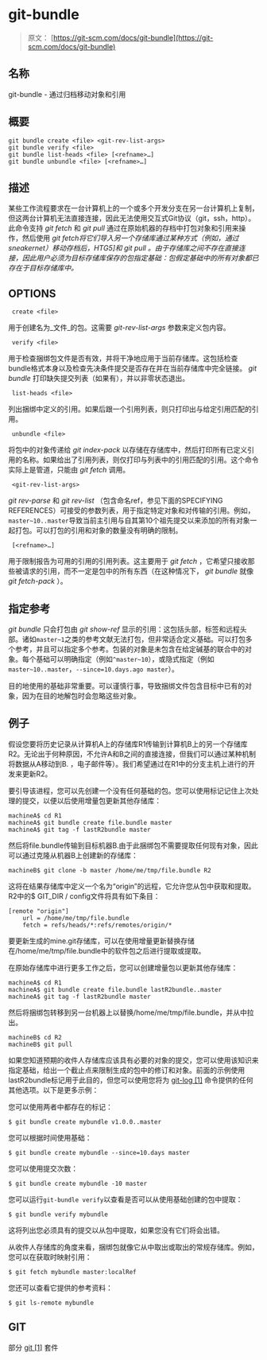 # git-bundle

> 原文： [https://git-scm.com/docs/git-bundle](https://git-scm.com/docs/git-bundle)

## 名称

git-bundle - 通过归档移动对象和引用

## 概要

```
git bundle create <file> <git-rev-list-args>
git bundle verify <file>
git bundle list-heads <file> [<refname>…​]
git bundle unbundle <file> [<refname>…​]
```

## 描述

某些工作流程要求在一台计算机上的一个或多个开发分支在另一台计算机上复制，但这两台计算机无法直接连接，因此无法使用交互式Git协议（git，ssh，http）。此命令支持 _git fetch_ 和 _git pull_ 通过在原始机器的存档中打包对象和引用来操作，然后使用 _git fetch将它们导入另一个存储库通过某种方式（例如，通过sneakernet）移动存档后，HTG5]和 _git pull_ 。由于存储库之间不存在直接连接，因此用户必须为目标存储库保存的包指定基础：包假定基础中的所有对象都已存在于目标存储库中。_

## OPTIONS

```
 create <file> 
```

用于创建名为_文件_的包。这需要 _git-rev-list-args_ 参数来定义包内容。

```
 verify <file> 
```

用于检查捆绑包文件是否有效，并将干净地应用于当前存储库。这包括检查bundle格式本身以及检查先决条件提交是否存在并在当前存储库中完全链接。 _git bundle_ 打印缺失提交列表（如果有），并以非零状态退出。

```
 list-heads <file> 
```

列出捆绑中定义的引用。如果后跟一个引用列表，则只打印出与给定引用匹配的引用。

```
 unbundle <file> 
```

将包中的对象传递给 _git index-pack_ 以存储在存储库中，然后打印所有已定义引用的名称。如果给出了引用列表，则仅打印与列表中的引用匹配的引用。这个命令实际上是管道，只能由 _git fetch_ 调用。

```
 <git-rev-list-args> 
```

_git rev-parse_ 和 _git rev-list_ （包含命名ref，参见下面的SPECIFYING REFERENCES）可接受的参数列表，用于指定特定对象和对传输的引用。例如，`master~10..master`导致当前主引用与自其第10个祖先提交以来添加的所有对象一起打包。可以打包的引用和对象的数量没有明确的限制。

```
 [<refname>…​] 
```

用于限制报告为可用的引用的引用列表。这主要用于 _git fetch_ ，它希望只接收那些被请求的引用，而不一定是包中的所有东西（在这种情况下， _git bundle_ 就像 _git fetch-pack_ ）。

## 指定参考

_git bundle_ 只会打包由 _git show-ref_ 显示的引用：这包括头部，标签和远程头部。诸如`master~1`之类的参考文献无法打包，但非常适合定义基础。可以打包多个参考，并且可以指定多个参考。包装的对象是未包含在给定碱基的联合中的对象。每个基础可以明确指定（例如`^master~10`），或隐式指定（例如`master~10..master`，`--since=10.days.ago master`）。

目的地使用的基础非常重要。可以谨慎行事，导致捆绑文件包含目标中已有的对象，因为在目的地解包时会忽略这些对象。

## 例子

假设您要将历史记录从计算机A上的存储库R1传输到计算机B上的另一个存储库R2。无论出于何种原因，不允许A和B之间的直接连接，但我们可以通过某种机制将数据从A移动到B. ，电子邮件等）。我们希望通过在R1中的分支主机上进行的开发来更新R2。

要引导该进程，您可以先创建一个没有任何基础的包。您可以使用标记记住上次处理的提交，以便以后使用增量包更新其他存储库：

```
machineA$ cd R1
machineA$ git bundle create file.bundle master
machineA$ git tag -f lastR2bundle master
```

然后将file.bundle传输到目标机器B.由于此捆绑包不需要提取任何现有对象，因此可以通过克隆从机器B上创建新的存储库：

```
machineB$ git clone -b master /home/me/tmp/file.bundle R2
```

这将在结果存储库中定义一个名为“origin”的远程，它允许您从包中获取和提取。 R2中的$ GIT_DIR / config文件将具有如下条目：

```
[remote "origin"]
    url = /home/me/tmp/file.bundle
    fetch = refs/heads/*:refs/remotes/origin/*
```

要更新生成的mine.git存储库，可以在使用增量更新替换存储在/home/me/tmp/file.bundle中的软件包之后进行提取或提取。

在原始存储库中进行更多工作之后，您可以创建增量包以更新其他存储库：

```
machineA$ cd R1
machineA$ git bundle create file.bundle lastR2bundle..master
machineA$ git tag -f lastR2bundle master
```

然后将捆绑包转移到另一台机器上以替换/home/me/tmp/file.bundle，并从中拉出。

```
machineB$ cd R2
machineB$ git pull
```

如果您知道预期的收件人存储库应该具有必要的对象的提交，您可以使用该知识来指定基础，给出一个截止点来限制生成的包中的修订和对象。前面的示例使用lastR2bundle标记用于此目的，但您可以使用您将为 [git-log [1]](https://git-scm.com/docs/git-log) 命令提供的任何其他选项。以下是更多示例：

您可以使用两者中都存在的标记：

```
$ git bundle create mybundle v1.0.0..master
```

您可以根据时间使用基础：

```
$ git bundle create mybundle --since=10.days master
```

您可以使用提交次数：

```
$ git bundle create mybundle -10 master
```

您可以运行`git-bundle verify`以查看是否可以从使用基础创建的包中提取：

```
$ git bundle verify mybundle
```

这将列出您必须具有的提交以从包中提取，如果您没有它们将会出错。

从收件人存储库的角度来看，捆绑包就像它从中取出或取出的常规存储库。例如，您可以在获取时映射引用：

```
$ git fetch mybundle master:localRef
```

您还可以查看它提供的参考资料：

```
$ git ls-remote mybundle
```

## GIT

部分 [git [1]](https://git-scm.com/docs/git) 套件